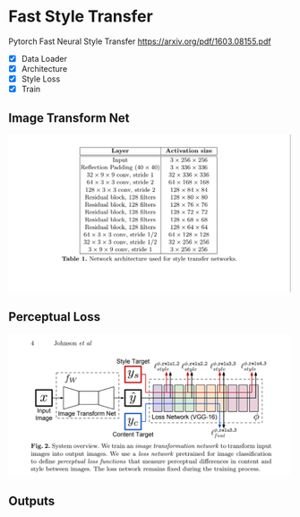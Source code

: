 # Fast Style Transfer
Pytorch Fast Neural Style Transfer https://arxiv.org/pdf/1603.08155.pdf

- [x] Data Loader
- [x] Architecture
- [x] Style Loss
- [x] Train
## Image Transform Net
![architecture](styletransfernet.png)

## Perceptual Loss
![loss function](content_loss.png)

## Outputs

